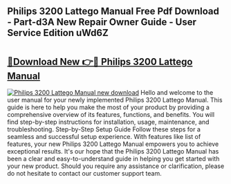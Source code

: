 ## Philips 3200 Lattego Manual Free Pdf Download - Part-d3A New Repair Owner Guide - User Service Edition uWd6Z

# <h2><a href="http://cf20029.oget.top/?id=Philips+3200+Lattego+Manual">🔗Download New 👉🔴 Philips 3200 Lattego Manual</a></h2>

[![Philips 3200 Lattego Manual new download](https://i.imgur.com/5g1atiW.png)](http://cf20029.oget.top/?id=Philips+3200+Lattego+Manual)
Hello and welcome to the user manual for your newly implemented Philips 3200 Lattego Manual. This guide is here to help you make the most of your product by providing a comprehensive overview of its features, functions, and benefits. You will find step-by-step instructions for installation, usage, maintenance, and troubleshooting. Step-by-Step Setup Guide Follow these steps for a seamless and successful setup experience. With features like list of features, your new Philips 3200 Lattego Manual empowers you to achieve exceptional results. It's our hope that the Philips 3200 Lattego Manual has been a clear and easy-to-understand guide in helping you get started with your new product. Should you require any assistance or clarification, please do not hesitate to contact our customer support team.
